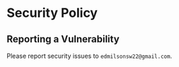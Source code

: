 # Security Policy

## Reporting a Vulnerability

Please report security issues to `edmilsonsw22@gmail.com`.
